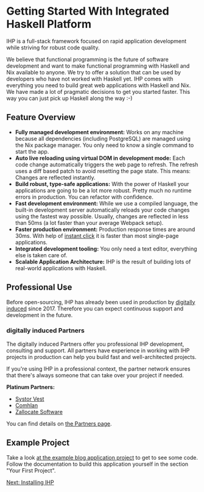 # Getting Started With Integrated Haskell Platform

IHP is a full-stack framework focused on rapid application development while striving for robust code quality.

We believe that functional programming is the future of software development and want to make functional programming with Haskell and Nix available to anyone. We try to offer a solution that can be used by developers who have not worked with Haskell yet. IHP comes with everything you need to build great web applications with Haskell and Nix. We have made a lot of pragmatic decisions to get you started faster. This way you can just pick up Haskell along the way :-)

## Feature Overview

-   **Fully managed development environment:** Works on any machine because all dependencies (including PostgreSQL) are managed using the Nix package manager. You only need to know a single command to start the app.
-   **Auto live reloading using virtual DOM in development mode:** Each code change automatically triggers the web page to refresh. The refresh uses a diff based patch to avoid resetting the page state. This means: Changes are reflected instantly.
-   **Build robust, type-safe applications:** With the power of Haskell your applications are going to be a lot more robust. Pretty much no runtime errors in production. You can refactor with confidence.
-   **Fast development environment:** While we use a compiled language, the built-in development server automatically reloads your code changes using the fastest way possible. Usually, changes are reflected in less than 50ms (a lot faster than your average Webpack setup).
-   **Faster production environment:** Production response times are around 30ms. With help of [instant click](http://instantclick.io/) it is faster than most single-page applications.
-   **Integrated development tooling:** You only need a text editor, everything else is taken care of.
-   **Scalable Application Architecture:** IHP is the result of building lots of real-world applications with Haskell.

## Professional Use

Before open-sourcing, IHP has already been used in production by [digitally induced](https://www.digitallyinduced.com/) since 2017. Therefore you can expect continuous support and development in the future.


### digitally induced Partners

The digitally induced Partners offer you professional IHP development, consulting and support. All partners have experience in working with IHP projects in production can help you build fast and well-architected projects.

If you're using IHP in a professional context, the partner network ensures that there's always someone that can take over your project if needed.

**Platinum Partners:**

- [Systor Vest](https://systorvest.no/)
- [Comhlan](http://comhlan.com/)
- [Zallocate Software](https://zallocate.com/)

You can find details on [the Partners page](https://ihp.digitallyinduced.com/Partners).

## Example Project

Take a look [at the example blog application project](https://github.com/digitallyinduced/ihp-blog-example-app) to get to see some code. Follow the documentation to build this application yourself in the section "Your First Project".

[Next: Installing IHP](https://ihp.digitallyinduced.com/Guide/installation.html)
